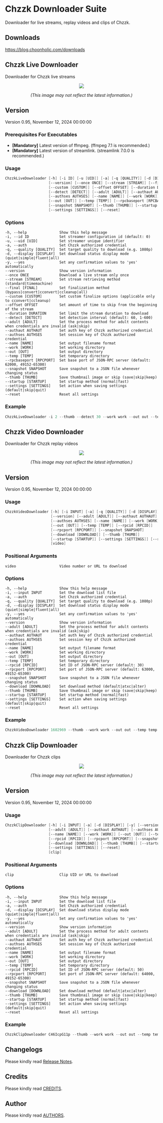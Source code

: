 # Chzzk Downloader Suite
Downloader for live streams, replay videos and clips of Chzzk.

## Downloads
https://blog.choonholic.com/downloads

## Chzzk Live Downloader
Downloader for Chzzk live streams

<div style='text-align: center'>
<img src='img/screenshots/screenshot_chzzklivemanager.png' />
<p><i>(This image may not reflect the latest information.)</i></p>
</div>

## Version
Version 0.95, November 12, 2024 00:00:00

### Prerequisites For Executables
* **[Mandatory]** Latest version of ffmpeg. (ffmpeg 7.1 is recommended.)
* **[Mandatory]** Latest version of streamlink. (streamlink 7.0.0 is recommended.)

### Usage
```powershell
ChzzkLiveDownloader [-h] [-i ID] [-u [UID]] [-a] [-q [QUALITY]] [-d [DISPLAY]] [-y]
                    [--version] [--once ONCE] [--stream [STREAM]] [--final [FINAL]]
                    [--custom [CUSTOM]] [--offset OFFSET] [--duration DURATION]
                    [--detect [DETECT]] [--adult [ADULT]] [--authaut AUTHAUT]
                    [--authses AUTHSES] [--name [NAME]] [--work [WORK]]
                    [--out [OUT]] [--temp [TEMP]] [--rpcbaseport [RPCBASEPORT]]
                    [--snapshot SNAPSHOT] [--thumb [THUMB]] [--startup [STARTUP]]
                    [--settings [SETTINGS]] [--reset]
```

### Options
```
-h, --help               Show this help message
-i, --id ID              Set streamer configuration id (default: 0)
-u, --uid [UID]          Set streamer unique identifier
-a, --auth               Set Chzzk authorized credential
-q, --quality [QUALITY]  Set target quality to download (e.g. 1080p)
-d, --display [DISPLAY]  Set download status display mode (quiet|simple|fluent|all)
-y, --yes                Set any confirmation values to 'yes' automatically
--version                Show version information
--once ONCE              Download a live stream only once
--stream [STREAM]        Set stream retrieving method (standard|timemachine)
--final [FINAL]          Set finalization method (bypass|convert|cconvert|ccleanup|all)
--custom [CUSTOM]        Set custom finalize options (applicable only to cconvert|ccleanup)
--offset OFFSET          Set amount of time to skip from the beginning of the stream
--duration DURATION      Set limit the stream duration to download
--detect [DETECT]        Set detection interval (default: 60, 1-600)
--adult [ADULT]          Set the process method for adult contents when credentials are invalid (ask|skip)
--authaut AUTHAUT        Set auth key of Chzzk authorized credential
--authses AUTHSES        Set session key of Chzzk authorized credential
--name [NAME]            Set output filename format
--work [WORK]            Set working directory
--out [OUT]              Set output directory
--temp [TEMP]            Set temporary directory
--rpcbaseport [RPCPORT]  Set base port of JSON-RPC server (default: 62000, 49152-65300)
--snapshot SNAPSHOT      Save snapshot to a JSON file whenever changing status
--thumb [THUMB]          Save thumbnail image or skip (save|skip|keep)
--startup [STARTUP]      Set startup method (normal|fast)
--settings [SETTINGS]    Set action when saving settings (default|skip|quit)
--reset                  Reset all settings
```

### Example
```powershell
ChzzkLiveDownloader -i 2 --thumb --detect 30 --work work --out out --temp temp
```

## Chzzk Video Downloader
Downloader for Chzzk replay videos

<div style='text-align: center'>
<img src='img/screenshots/screenshot_chzzkvideomanager.png' />
<p><i>(This image may not reflect the latest information.)</i></p>
</div>

## Version
Version 0.95, November 12, 2024 00:00:00

### Usage
```powershell
ChzzkVideoDownloader [-h] [-i INPUT] [-a] [-q [QUALITY]] [-d [DISPLAY]] [-y]
                     [--version] [--adult [ADULT]] [--authaut AUTHAUT]
                     [--authses AUTHSES] [--name [NAME]] [--work [WORK]]
                     [--out [OUT]] [--temp [TEMP]] [--rpcid [RPCID]]
                     [--rpcport [RPCPORT]] [--snapshot SNAPSHOT]
                     [--download [DOWNLOAD]] [--thumb [THUMB]]
                     [--startup [STARTUP]] [--settings [SETTINGS]] [--reset]
                     [video]
```

### Positional Arguments
```
video                    Video number or URL to download
```

### Options
```
-h, --help               Show this help message
-i, --input INPUT        Set the download list file
-a, --auth               Set Chzzk authorized credential
-q, --quality [QUALITY]  Set target quality to download (e.g. 1080p)
-d, --display [DISPLAY]  Set download status display mode (quiet|simple|fluent|all)
-y, --yes                Set any confirmation values to 'yes' automatically
--version                Show version information
--adult [ADULT]          Set the process method for adult contents when credentials are invalid (ask|skip)
--authaut AUTHAUT        Set auth key of Chzzk authorized credential
--authses AUTHSES        Set session key of Chzzk authorized credential
--name [NAME]            Set output filename format
--work [WORK]            Set working directory
--out [OUT]              Set output directory
--temp [TEMP]            Set temporary directory
--rpcid [RPCID]          Set ID of JSON-RPC server (default: 30)
--rpcport [RPCPORT]      Set port of JSON-RPC server (default: 63000, 49152-65300)
--snapshot SNAPSHOT      Save snapshot to a JSON file whenever changing status
--download [DOWNLOAD]    Set download method (default|atxc|alter)
--thumb [THUMB]          Save thumbnail image or skip (save|skip|keep)
--startup [STARTUP]      Set startup method (normal|fast)
--settings [SETTINGS]    Set action when saving settings (default|skip|quit)
--reset                  Reset all settings
```

### Example
```powershell
ChzzkVideoDownloader 1602969 --thumb --work work --out out --temp temp
```

## Chzzk Clip Downloader
Downloader for Chzzk clips

<div style='text-align: center'>
<img src='img/screenshots/screenshot_chzzkclipmanager.png' />
<p><i>(This image may not reflect the latest information.)</i></p>
</div>

## Version
Version 0.95, November 12, 2024 00:00:00

### Usage
```powershell
ChzzkClipDownloader [-h] [-i INPUT] [-a] [-d [DISPLAY]] [-y] [--version]
                    [--adult [ADULT]] [--authaut AUTHAUT] [--authses AUTHSES]
                    [--name [NAME]] [--work [WORK]] [--out [OUT]] [--temp [TEMP]]
                    [--rpcid [RPCID]] [--rpcport [RPCPORT]] [--snapshot SNAPSHOT]
                    [--download [DOWNLOAD]] [--thumb [THUMB]] [--startup [STARTUP]]
                    [--settings [SETTINGS]] [--reset]
                    [clip]
```

### Positional Arguments
```
clip                     Clip UID or URL to download
```

### Options
```
-h, --help               Show this help message
-i, --input INPUT        Set the download list file
-a, --auth               Set Chzzk authorized credential
-d, --display [DISPLAY]  Set download status display mode (quiet|simple|fluent|all)
-y, --yes                Set any confirmation values to 'yes' automatically
--version                Show version information
--adult [ADULT]          Set the process method for adult contents when credentials are invalid (ask|skip)
--authaut AUTHAUT        Set auth key of Chzzk authorized credential
--authses AUTHSES        Set session key of Chzzk authorized credential
--name [NAME]            Set output filename format
--work [WORK]            Set working directory
--out [OUT]              Set output directory
--temp [TEMP]            Set temporary directory
--rpcid [RPCID]          Set ID of JSON-RPC server (default: 50)
--rpcport [RPCPORT]      Set port of JSON-RPC server (default: 64000, 49152-65300)
--snapshot SNAPSHOT      Save snapshot to a JSON file whenever changing status
--download [DOWNLOAD]    Set download method (default|atxc|alter)
--thumb [THUMB]          Save thumbnail image or skip (save|skip|keep)
--startup [STARTUP]      Set startup method (normal|fast)
--settings [SETTINGS]    Set action when saving settings (default|skip|quit)
--reset                  Reset all settings
```

### Example
```powershell
ChzzkClipDownloader C46IcpG11p --thumb --work work --out out --temp temp
```
## Changelogs
Please kindly read [Release Notes](https://blog.choonholic.com/archives/3216).

## Credits
Please kindly read [CREDITS](./CREDITS.md).

## Author
Please kindly read [AUTHORS](./AUTHORS.md).
